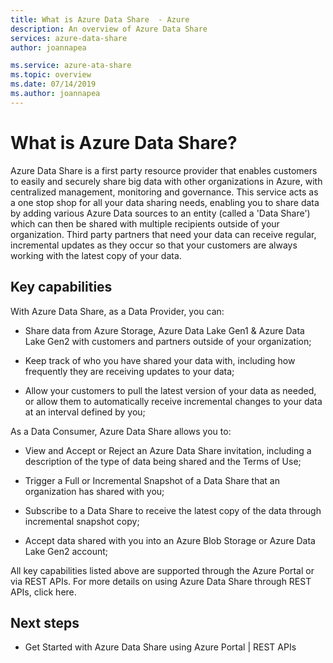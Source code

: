 ```yaml
---
title: What is Azure Data Share  - Azure
description: An overview of Azure Data Share
services: azure-data-share
author: joannapea

ms.service: azure-ata-share
ms.topic: overview
ms.date: 07/14/2019
ms.author: joannapea
---
```

# What is Azure Data Share?

Azure Data Share is a first party resource provider that enables customers to easily and securely share big data with other organizations in Azure, with centralized management, monitoring and governance. This service acts as a one stop shop for all your data sharing needs, enabling you to share data by adding various Azure Data sources to an entity (called a 'Data Share') which can then be shared with multiple recipients outside of your organization. Third party partners that need your data can receive regular, incremental updates as they occur so that your customers are always working with the latest copy of your data. 

## Key capabilities

With Azure Data Share, as a Data Provider, you can:

* Share data from Azure Storage, Azure Data Lake Gen1 & Azure Data Lake Gen2 with customers and partners outside of your organization;

* Keep track of who you have shared your data with, including how frequently they are receiving updates to your data;

* Allow your customers to pull the latest version of your data as needed, or allow them to automatically receive         incremental changes to your data at an interval defined by you;

As a Data Consumer, Azure Data Share allows you to:

* View and Accept or Reject an Azure Data Share invitation, including a description of the type of data being shared and the Terms of Use; 

* Trigger a Full or Incremental Snapshot of a Data Share that an organization has shared with you;

* Subscribe to a Data Share to receive the latest copy of the data through incremental snapshot copy;

* Accept data shared with you into an Azure Blob Storage or Azure Data Lake Gen2 account; 

All key capabilities listed above are supported through the Azure Portal or via REST APIs. For more details on using Azure Data Share through REST APIs, click here. 

## Next steps

* Get Started with Azure Data Share using Azure Portal | REST APIs